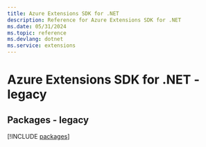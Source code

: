 ```yaml
---
title: Azure Extensions SDK for .NET
description: Reference for Azure Extensions SDK for .NET
ms.date: 05/31/2024
ms.topic: reference
ms.devlang: dotnet
ms.service: extensions
---
```

# Azure Extensions SDK for .NET - legacy
## Packages - legacy
[!INCLUDE [packages](extensions-index.md)]